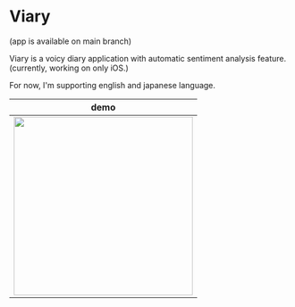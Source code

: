 # Viary
(app is available on main branch)

Viary is a voicy diary application with automatic sentiment analysis feature. (currently, working on only iOS.)

For now, I'm supporting english and japanese language.

|demo|
|---|
|<img src="https://user-images.githubusercontent.com/44002126/205939748-e1763cae-289d-414f-b10b-47e37f3d7eb1.gif" width=320px>|
